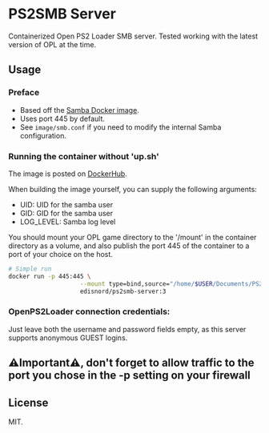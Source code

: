 # PS2SMB Server

Containerized Open PS2 Loader SMB server.
Tested working with the latest version of OPL at the time.

## Usage

### Preface

- Based off the [Samba Docker image](https://hub.docker.com/r/dperson/samba).
- Uses port 445 by default.
- See `image/smb.conf` if you need to modify the internal Samba configuration.

### Running the container without 'up.sh'

The image is posted on [DockerHub](https://hub.docker.com/r/edisnord/ps2smb-server).

When building the image yourself, you can supply the following arguments:
- UID: UID for the samba user
- GID: GID for the samba user
- LOG_LEVEL: Samba log level

You should mount your OPL game directory to the
'/mount' in the container directory as a volume, and also publish the port 445 of the container to a port of your choice on the host.

```bash
# Simple run
docker run -p 445:445 \
                    --mount type=bind,source="/home/$USER/Documents/PS2SMB",target="/mount" -d \
                    edisnord/ps2smb-server:3

```

### OpenPS2Loader connection credentials:

Just leave both the username and password fields empty, as this server supports anonymous GUEST logins.

## ⚠️Important⚠️, don't forget to allow traffic to the port you chose in the -p setting on your firewall

## License

MIT.
